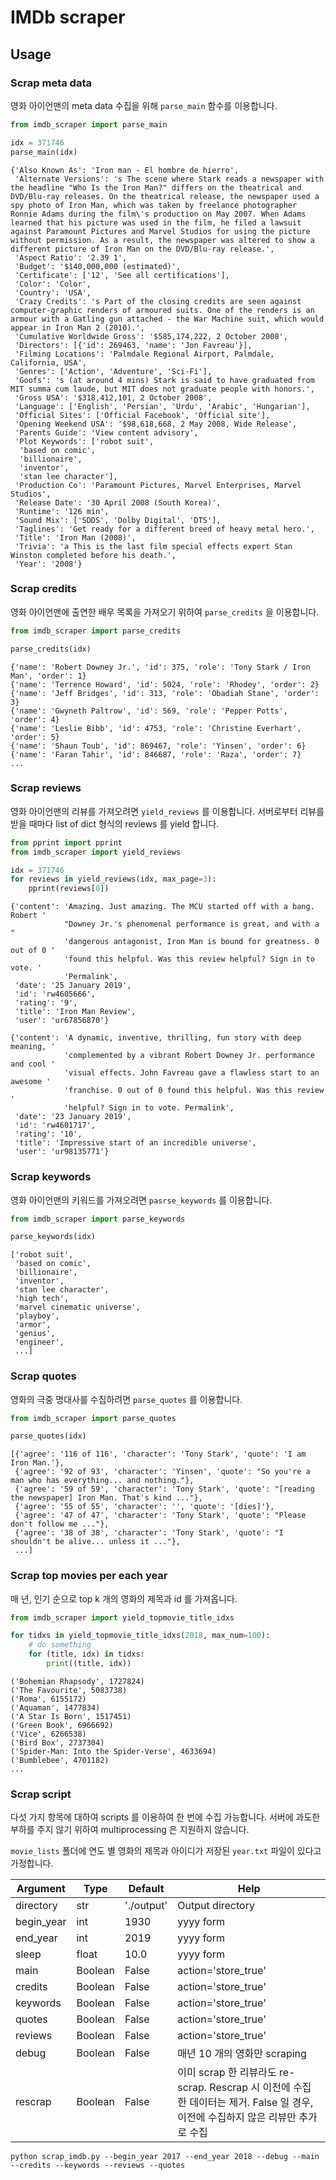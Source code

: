 # IMDb scraper


## Usage

### Scrap meta data

영화 아이언맨의 meta data 수집을 위해 `parse_main` 함수를 이용합니다.

```python
from imdb_scraper import parse_main

idx = 371746
parse_main(idx)
```

```
{'Also Known As': 'Iron man - El hombre de hierro',
 'Alternate Versions': 's The scene where Stark reads a newspaper with the headline "Who Is the Iron Man?" differs on the theatrical and DVD/Blu-ray releases. On the theatrical release, the newspaper used a spy photo of Iron Man, which was taken by freelance photographer Ronnie Adams during the film\'s production on May 2007. When Adams learned that his picture was used in the film, he filed a lawsuit against Paramount Pictures and Marvel Studios for using the picture without permission. As a result, the newspaper was altered to show a different picture of Iron Man on the DVD/Blu-ray release.',
 'Aspect Ratio': '2.39 1',
 'Budget': '$140,000,000 (estimated)',
 'Certificate': ['12', 'See all certifications'],
 'Color': 'Color',
 'Country': 'USA',
 'Crazy Credits': 's Part of the closing credits are seen against computer-graphic renders of armoured suits. One of the renders is an armour with a Gatling gun attached - the War Machine suit, which would appear in Iron Man 2 (2010).',
 'Cumulative Worldwide Gross': '$585,174,222, 2 October 2008',
 'Directors': [{'id': 269463, 'name': 'Jon Favreau'}],
 'Filming Locations': 'Palmdale Regional Airport, Palmdale, California, USA',
 'Genres': ['Action', 'Adventure', 'Sci-Fi'],
 'Goofs': 's (at around 4 mins) Stark is said to have graduated from MIT summa cum laude, but MIT does not graduate people with honors.',
 'Gross USA': '$318,412,101, 2 October 2008',
 'Language': ['English', 'Persian', 'Urdu', 'Arabic', 'Hungarian'],
 'Official Sites': ['Official Facebook', 'Official site'],
 'Opening Weekend USA': '$98,618,668, 2 May 2008, Wide Release',
 'Parents Guide': 'View content advisory',
 'Plot Keywords': ['robot suit',
  'based on comic',
  'billionaire',
  'inventor',
  'stan lee character'],
 'Production Co': 'Paramount Pictures, Marvel Enterprises, Marvel Studios',
 'Release Date': '30 April 2008 (South Korea)',
 'Runtime': '126 min',
 'Sound Mix': ['SDDS', 'Dolby Digital', 'DTS'],
 'Taglines': 'Get ready for a different breed of heavy metal hero.',
 'Title': 'Iron Man (2008)',
 'Trivia': 'a This is the last film special effects expert Stan Winston completed before his death.',
 'Year': '2008'}
```


### Scrap credits

영화 아이언맨에 출연한 배우 목록을 가져오기 위하여 `parse_credits` 을 이용합니다.

```python
from imdb_scraper import parse_credits

parse_credits(idx)
```

```
{'name': 'Robert Downey Jr.', 'id': 375, 'role': 'Tony Stark / Iron Man', 'order': 1}
{'name': 'Terrence Howard', 'id': 5024, 'role': 'Rhodey', 'order': 2}
{'name': 'Jeff Bridges', 'id': 313, 'role': 'Obadiah Stane', 'order': 3}
{'name': 'Gwyneth Paltrow', 'id': 569, 'role': 'Pepper Potts', 'order': 4}
{'name': 'Leslie Bibb', 'id': 4753, 'role': 'Christine Everhart', 'order': 5}
{'name': 'Shaun Toub', 'id': 869467, 'role': 'Yinsen', 'order': 6}
{'name': 'Faran Tahir', 'id': 846687, 'role': 'Raza', 'order': 7}
...
```


### Scrap reviews

영화 아이언맨의 리뷰를 가져오려면 `yield_reviews` 를 이용합니다. 서버로부터 리뷰를 받을 때마다 list of dict 형식의 reviews 를 yield 합니다.

```python
from pprint import pprint
from imdb_scraper import yield_reviews

idx = 371746
for reviews in yield_reviews(idx, max_page=3):
    pprint(reviews[0])
```

```
{'content': 'Amazing. Just amazing. The MCU started off with a bang. Robert '
            "Downey Jr.'s phenomenal performance is great, and with a "
            'dangerous antagonist, Iron Man is bound for greatness. 0 out of 0 '
            'found this helpful. Was this review helpful? Sign in to vote. '
            'Permalink',
 'date': '25 January 2019',
 'id': 'rw4605666',
 'rating': '9',
 'title': 'Iron Man Review',
 'user': 'ur67856870'}

{'content': 'A dynamic, inventive, thrilling, fun story with deep meaning, '
            'complemented by a vibrant Robert Downey Jr. performance and cool '
            'visual effects. John Favreau gave a flawless start to an awesome '
            'franchise. 0 out of 0 found this helpful. Was this review '
            'helpful? Sign in to vote. Permalink',
 'date': '23 January 2019',
 'id': 'rw4601717',
 'rating': '10',
 'title': 'Impressive start of an incredible universe',
 'user': 'ur98135771'}
```

### Scrap keywords

영화 아이언맨의 키워드를 가져오려면 `pasrse_keywords` 를 이용합니다.

```python
from imdb_scraper import parse_keywords

parse_keywords(idx)
```

```
['robot suit',
 'based on comic',
 'billionaire',
 'inventor',
 'stan lee character',
 'high tech',
 'marvel cinematic universe',
 'playboy',
 'armor',
 'genius',
 'engineer',
 ...]
```

### Scrap quotes

영화의 극중 명대사를 수집하려면 `parse_quotes` 를 이용합니다.

```python
from imdb_scraper import parse_quotes

parse_quotes(idx)
```

```
[{'agree': '116 of 116', 'character': 'Tony Stark', 'quote': 'I am Iron Man.'},
 {'agree': '92 of 93', 'character': 'Yinsen', 'quote': "So you're a man who has everything... and nothing."},
 {'agree': '59 of 59', 'character': 'Tony Stark', 'quote': "[reading the newspaper] Iron Man. That's kind ..."},
 {'agree': '55 of 55', 'character': '', 'quote': '[dies]'},
 {'agree': '47 of 47', 'character': 'Tony Stark', 'quote': "Please don't follow me ..."},
 {'agree': '38 of 38', 'character': 'Tony Stark', 'quote': "I shouldn't be alive... unless it ..."},
 ...]
```

### Scrap top movies per each year

매 년, 인기 순으로 top k 개의 영화의 제목과 id 를 가져옵니다.

```python
from imdb_scraper import yield_topmovie_title_idxs

for tidxs in yield_topmovie_title_idxs(2018, max_num=100):
    # do something
    for (title, idx) in tidxs:
        print((title, idx))
```

```
('Bohemian Rhapsody', 1727824)
('The Favourite', 5083738)
('Roma', 6155172)
('Aquaman', 1477834)
('A Star Is Born', 1517451)
('Green Book', 6966692)
('Vice', 6266538)
('Bird Box', 2737304)
('Spider-Man: Into the Spider-Verse', 4633694)
('Bumblebee', 4701182)
...
```

### Scrap script

다섯 가지 항목에 대하여 scripts 를 이용하여 한 번에 수집 가능합니다. 서버에 과도한 부하를 주지 않기 위하여 multiprocessing 은 지원하지 않습니다.

`movie_lists` 폴더에 연도 별 영화의 제목과 아이디가 저장된 `year.txt`  파일이 있다고 가정합니다.

| Argument | Type | Default | Help |
| --- | --- | --- | --- |
| directory | str | './output' | Output directory |
| begin_year | int | 1930 | yyyy form |
| end_year | int | 2019 | yyyy form |
| sleep | float | 10.0 | yyyy form |
| main | Boolean | False | action='store_true' |
| credits | Boolean | False | action='store_true' |
| keywords | Boolean | False | action='store_true' |
| quotes | Boolean | False | action='store_true' |
| reviews | Boolean | False | action='store_true' |
| debug | Boolean | False | 매년 10 개의 영화만 scraping |
| rescrap | Boolean | False | 이미 scrap 한 리뷰라도 re-scrap. Rescrap 시 이전에 수집한 데이터는 제거. False 일 경우, 이전에 수집하지 않은 리뷰만 추가로 수집 |

```
python scrap_imdb.py --begin_year 2017 --end_year 2018 --debug --main --credits --keywords --reviews --quotes
```
